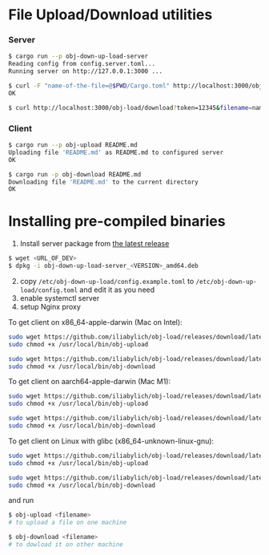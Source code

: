 # File Upload/Download utilities

### Server

```sh
$ cargo run --p obj-down-up-load-server
Reading config from config.server.toml...
Running server on http://127.0.0.1:3000 ...
```

```sh
$ curl -F "name-of-the-file=@$PWD/Cargo.toml" http://localhost:3000/obj-load/upload?token=12345
OK

$ curl http://localhost:3000/obj-load/download?token=12345&filename=name-of-the-file
```

### Client

```sh
$ cargo run --p obj-upload README.md
Uploading file 'README.md' as README.md to configured server
OK

$ cargo run -p obj-download README.md
Downloading file 'README.md' to the current directory
OK
```

# Installing pre-compiled binaries

1. Install server package from [the latest release](https://github.com/iliabylich/obj-load/releases/tag/latest)

```sh
$ wget <URL_OF_DEV>
$ dpkg -i obj-down-up-load-server_<VERSION>_amd64.deb
```

2. copy `/etc/obj-down-up-load/config.example.toml` to `/etc/obj-down-up-load/config.toml` and edit it as you need
3. enable systemctl server
4. setup Nginx proxy

To get client on x86_64-apple-darwin (Mac on Intel):

```sh
sudo wget https://github.com/iliabylich/obj-load/releases/download/latest-client/obj-upload-x86_64-apple-darwin -O /usr/local/bin/obj-upload
sudo chmod +x /usr/local/bin/obj-upload

sudo wget https://github.com/iliabylich/obj-load/releases/download/latest-client/obj-download-x86_64-apple-darwin -O /usr/local/bin/obj-download
sudo chmod +x /usr/local/bin/obj-download
```

To get client on aarch64-apple-darwin (Mac M1):

```sh
sudo wget https://github.com/iliabylich/obj-load/releases/download/latest-client/obj-upload-aarch64-apple-darwin -O /usr/local/bin/obj-upload
sudo chmod +x /usr/local/bin/obj-upload

sudo wget https://github.com/iliabylich/obj-load/releases/download/latest-client/obj-download-aarch64-apple-darwin -O /usr/local/bin/obj-download
sudo chmod +x /usr/local/bin/obj-download
```

To get client on Linux with glibc (x86_64-unknown-linux-gnu):

```sh
sudo wget https://github.com/iliabylich/obj-load/releases/download/latest-client/obj-upload-x86_64-unknown-linux-gnu -O /usr/local/bin/obj-upload
sudo chmod +x /usr/local/bin/obj-upload

sudo wget https://github.com/iliabylich/obj-load/releases/download/latest-client/obj-download-x86_64-unknown-linux-gnu -O /usr/local/bin/obj-download
sudo chmod +x /usr/local/bin/obj-download
```

and run

```sh
$ obj-upload <filename>
# to upload a file on one machine

$ obj-download <filename>
# to dowload it on other machine
```
